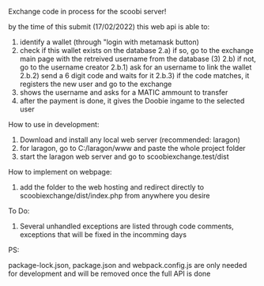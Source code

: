 Exchange code in process for the scoobi server!

by the time of this submit (17/02/2022) this web api is able to: 

1. identify a wallet (through "login with metamask button)
2. check if this wallet exists on the database
    2.a) if so, go to the exchange main page with the retreived username from the database (3)
    2.b) if not, go to the username creator
        2.b.1) ask for an username to link the wallet
        2.b.2) send a 6 digit code and waits for it
        2.b.3) if the code matches, it registers the new user and go to the exchange
3. shows the username and asks for a MATIC ammount to transfer
4. after the payment is done, it gives the Doobie ingame to the selected user

How to use in development:

1. Download and install any local web server (recommended: laragon)
2. for laragon, go to C:/laragon/www and paste the whole project folder
3. start the laragon web server and go to scoobiexchange.test/dist

How to implement on webpage:

1. add the folder to the web hosting and redirect directly to scoobiexchange/dist/index.php from anywhere you desire

To Do:

1. Several unhandled exceptions are listed through code comments, exceptions that will be fixed in the incomming days

PS:

package-lock.json, package.json and webpack.config.js are only needed for development and will be removed once the full API is done